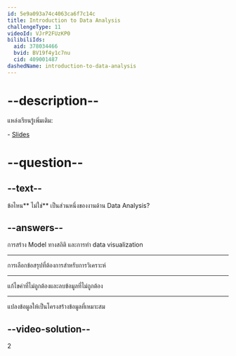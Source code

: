 ```yaml
---
id: 5e9a093a74c4063ca6f7c14c
title: Introduction to Data Analysis
challengeType: 11
videoId: VJrP2FUzKP0
bilibiliIds:
  aid: 378034466
  bvid: BV19f4y1c7nu
  cid: 409001487
dashedName: introduction-to-data-analysis
---
```


# --description--

แหล่งเรียนรู้เพิ่มเติม:

\- [Slides](https://docs.google.com/presentation/d/1cUIt8b2ySz-85_ykfeuuWsurccwTAuFPn782pZBzFsU/edit?usp=sharing)

# --question--

## --text--

ข้อไหน** ไม่ใช่** เป็นส่วนหนึ่งของงานด้าน Data Analysis?

## --answers--

การสร้าง Model ทางสถิติ และการทำ data visualization

---

การเลือกข้อสรุปที่ต้องการสำหรับการวิเคราะห์ 

---

แก้ไขค่าที่ไม่ถูกต้องและลบข้อมูลที่ไม่ถูกต้อง 

---

แปลงข้อมูลให้เป็นโครงสร้างข้อมูลที่เหมาะสม 

## --video-solution--

2
